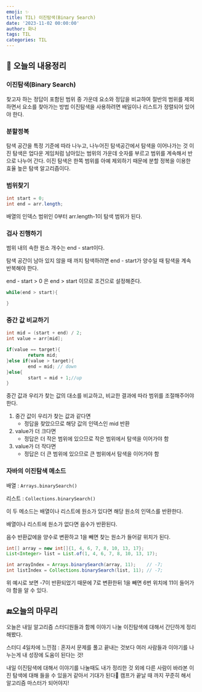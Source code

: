 ```yaml
---
emoji: ✨
title: TIL) 이진탐색(Binary Search)
date: '2023-11-02 00:00:00'
author: 화나
tags: TIL
categories: TIL
---
```


## 📝 오늘의 내용정리

### 이진탐색(Binary Search)

찾고자 하는 정답이 포함된 범위 중 가운데 요소와 정답을 비교하여 절반의 범위를 제외하면서 요소를 찾아가는 방법
이진탐색을 사용하려면 배일이나 리스트가 정렬되어 있어야 한다.

### 분할정복

탐색 공간을 특정 기준에 따라 나누고, 나누어진 탐색공간에서 탐색을 이어나가는 것
이진 탐색은 업다운 게임처럼 남아있는 범위의 가운데 숫자를 부르고 범위를 계속해서 반으로 나누어 간다.
이진 탐색은 한쪽 범위를 아예 제외하기 때문에 분할 정복을 이용한 효율 높은 탐색 알고리즘이다.

### 범위찾기

```java
int start = 0;
int end = arr.length;
```

배열의 인덱스 범위인 0부터 arr.length-1이 탐색 범위가 된다.

### 검사 진행하기

범위 내의 속한 원소 개수는 end - start이다.

탐색 공간이 남아 있지 않을 때 까지 탐색하려면 end - start가 양수일 때 탐색을 계속 반복해야 한다.

end - start > 0 은 end > start 이므로 조건으로 설정해준다.

```java
while(end > start){

}
```

### 중간 값 비교하기

```java
int mid = (start + end) / 2;
int value = arr[mid];

if(value == target){
		return mid;
}else if(value > target){
		end = mid; // down
}else{
		start = mid + 1;//up
}
```

중간 값과 우리가 찾는 값의 대소를 비교하고, 비교한 결과에 따라 범위를 조절해주어야 한다.

1. 중간 값이 우리가 찾는 값과 같다면
    - 정답을 찾았으므로 해당 값의 인덱스인 mid 반환
2. value가 더 크다면
    - 정답은 더 작은 범위에 있으므로 작은 범위에서 탐색을 이어가야 함
3. value가 더 작다면
    - 정답은 더 큰 범위에 있으므로 큰 범위에서 탐색을 이어가야 함

### 자바의 이진탐색 메소드

배열 : `Arrays.binarySearch()`

리스트 : `Collections.binarySearch()`

이 두 메소드는 배열이나 리스트에 원소가 있다면 해당 원소의 인덱스를 반환한다.

배열이나 리스트에 원소가 없다면 음수가 반환된다.

음수 반환값에을 양수로 변환하고 1을 빼면 찾는 원소가 들어갈 위치가 된다.

```java
int[] array = new int[]{1, 4, 6, 7, 8, 10, 13, 17};
List<Integer> list = List.of(1, 4, 6, 7, 8, 10, 13, 17);

int arrayIndex = Arrays.binarySearch(array, 11);    // -7;
int listIndex = Collections.binarySearch(list, 11); // -7;
```

위 예시로 보면 -7이 반환되었기 때문에 7로 변환한뒤 1을 빼면 6번 위치에 11이 들어가야 함을 알 수 있다.

## 🔚오늘의 마무리
오늘은 내일 알고리즘 스터디원들과 함께 이야기 나눌 이진탐색에 대해서 간단하게 정리해봤다. 

스터디 4일차에 느낀점 : 혼자서 문제를 풀고 끝내는 것보다 여러 사람들과 이야기를 나누는게 내 성장에 도움이 된다는 것!

내일 이진탐색에 대해서 이야기를 나눌때도 내가 정리한 것 외에 다른 사람이 바라본 이진 탐색에 대해 들을 수 있을거 같아서 기대가 된다🤩 캠프가 끝날 때 까지 꾸준히 해서 알고리즘 마스터가 되어야지!

```toc

```